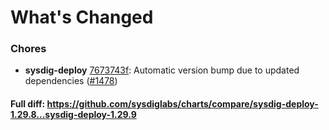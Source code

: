 # What's Changed

### Chores
- **sysdig-deploy** [7673743f](https://github.com/sysdiglabs/charts/commit/7673743f25e9a80fc92c90d2ef972e285622f635): Automatic version bump due to updated dependencies ([#1478](https://github.com/sysdiglabs/charts/issues/1478))
#### Full diff: https://github.com/sysdiglabs/charts/compare/sysdig-deploy-1.29.8...sysdig-deploy-1.29.9
